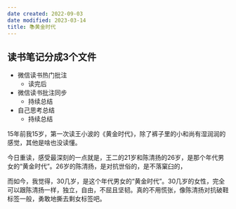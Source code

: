 ```yaml
---
date created: 2022-09-03
date modified: 2023-03-14
title: 📚黄金时代
---
```


## 读书笔记分成3个文件

- 微信读书热门批注
	- 读完后
- 微信读书批注同步
	- 持续总结
- 自己思考总结
	- 持续总结

15年前我15岁，第一次读王小波的《黄金时代》，除了裤子里的小和尚有湿润润的感觉，其他是啥也没读懂。

今日重读，感受最深刻的一点就是，王二的21岁和陈清扬的26岁，是那个年代男女的“黄金时代”。26岁的陈清扬，是对抗世俗的，是不落窠臼的，

而如今，我觉得，30几岁，是这个年代男女的“黄金时代”。30几岁的女性，完全可以跟陈清扬一样，独立，自由，不屈且坚韧。真的不用慌张，像陈清扬对抗破鞋标签一般，勇敢地撕去剩女标签吧。
